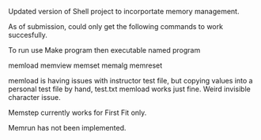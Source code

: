 Updated version of Shell project to incorportate memory management.

As of submission, could only get the following commands to
work succesfully.

To run use Make program then executable named program

memload <filename>
memview
memset <value>
memalg <algorithm>
memreset

memload is having issues with instructor test file, but copying values into a personal test file by hand, test.txt
memload works just fine. Weird invisible character issue.

Memstep currently works for First Fit only.

Memrun has not been implemented.
